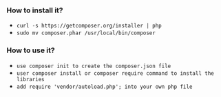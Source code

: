 ### How to install it?
- `curl -s https://getcomposer.org/installer | php`
- `sudo mv composer.phar /usr/local/bin/composer`

### How to use it?
- `use composer init to create the composer.json file`
- `user composer install or composer require command to install the libraries`
- `add require 'vendor/autoload.php'; into your own php file`

